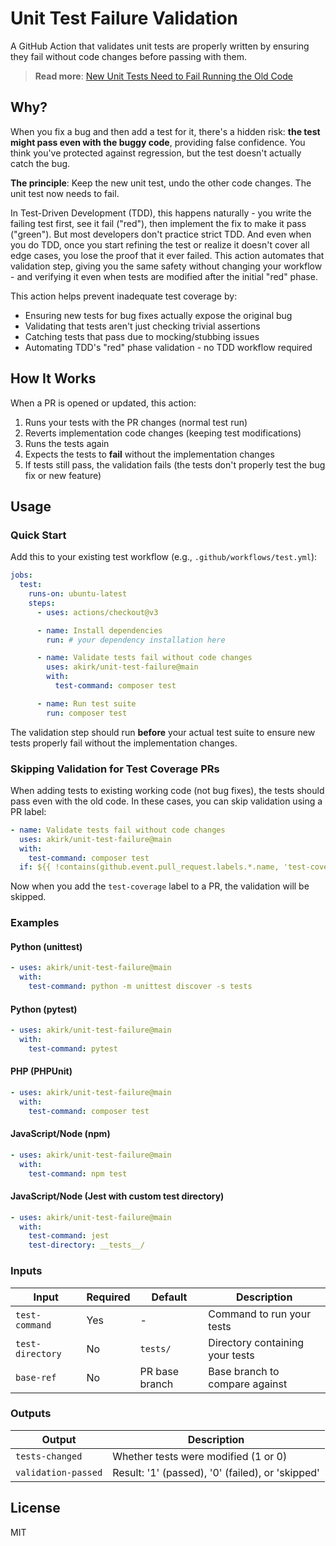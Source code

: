 # Unit Test Failure Validation

A GitHub Action that validates unit tests are properly written by ensuring they fail without code changes before passing with them.

> **Read more**: [New Unit Tests Need to Fail Running the Old Code](https://alex.kirk.at/2023/10/09/new-unit-tests-need-to-fail-running-the-old-code/)

## Why?

When you fix a bug and then add a test for it, there's a hidden risk: **the test might pass even with the buggy code**, providing false confidence. You think you've protected against regression, but the test doesn't actually catch the bug.

**The principle**: Keep the new unit test, undo the other code changes. The unit test now needs to fail.

In Test-Driven Development (TDD), this happens naturally - you write the failing test first, see it fail ("red"), then implement the fix to make it pass ("green"). But most developers don't practice strict TDD. And even when you do TDD, once you start refining the test or realize it doesn't cover all edge cases, you lose the proof that it ever failed. This action automates that validation step, giving you the same safety without changing your workflow - and verifying it even when tests are modified after the initial "red" phase.

This action helps prevent inadequate test coverage by:

- Ensuring new tests for bug fixes actually expose the original bug
- Validating that tests aren't just checking trivial assertions
- Catching tests that pass due to mocking/stubbing issues
- Automating TDD's "red" phase validation - no TDD workflow required

## How It Works

When a PR is opened or updated, this action:

1. Runs your tests with the PR changes (normal test run)
2. Reverts implementation code changes (keeping test modifications)
3. Runs the tests again
4. Expects the tests to **fail** without the implementation changes
5. If tests still pass, the validation fails (the tests don't properly test the bug fix or new feature)

## Usage

### Quick Start

Add this to your existing test workflow (e.g., `.github/workflows/test.yml`):

```yaml
jobs:
  test:
    runs-on: ubuntu-latest
    steps:
      - uses: actions/checkout@v3

      - name: Install dependencies
        run: # your dependency installation here

      - name: Validate tests fail without code changes
        uses: akirk/unit-test-failure@main
        with:
          test-command: composer test

      - name: Run test suite
        run: composer test
```

The validation step should run **before** your actual test suite to ensure new tests properly fail without the implementation changes.

### Skipping Validation for Test Coverage PRs

When adding tests to existing working code (not bug fixes), the tests should pass even with the old code. In these cases, you can skip validation using a PR label:

```yaml
- name: Validate tests fail without code changes
  uses: akirk/unit-test-failure@main
  with:
    test-command: composer test
  if: ${{ !contains(github.event.pull_request.labels.*.name, 'test-coverage') }}
```

Now when you add the `test-coverage` label to a PR, the validation will be skipped.

### Examples

#### Python (unittest)
```yaml
- uses: akirk/unit-test-failure@main
  with:
    test-command: python -m unittest discover -s tests
```

#### Python (pytest)
```yaml
- uses: akirk/unit-test-failure@main
  with:
    test-command: pytest
```

#### PHP (PHPUnit)
```yaml
- uses: akirk/unit-test-failure@main
  with:
    test-command: composer test
```

#### JavaScript/Node (npm)
```yaml
- uses: akirk/unit-test-failure@main
  with:
    test-command: npm test
```

#### JavaScript/Node (Jest with custom test directory)
```yaml
- uses: akirk/unit-test-failure@main
  with:
    test-command: jest
    test-directory: __tests__/
```

### Inputs

| Input | Required | Default | Description |
|-------|----------|---------|-------------|
| `test-command` | Yes | - | Command to run your tests |
| `test-directory` | No | `tests/` | Directory containing your tests |
| `base-ref` | No | PR base branch | Base branch to compare against |

### Outputs

| Output | Description |
|--------|-------------|
| `tests-changed` | Whether tests were modified (1 or 0) |
| `validation-passed` | Result: '1' (passed), '0' (failed), or 'skipped' |

## License

MIT
